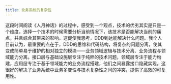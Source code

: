 ```yaml
---
title: 业务系统的复杂性
---
```


这段时间阅读《人月神话》的过程中，感受到一个观点，技术的优劣其实是只是一个维度，选择一个技术的时候需要分析当前情况下，该技术是否能解决当前的痛点，并且综合其带来的影响。这促使我思考，DDD到达能解决什么问题。我个人目前认为，最重要的点在于，DDD的思维和代码结构，将复杂的问题分离，使其变成简单易于维护的相对独立的模块——业务领域逻辑与技术分离、业务流程与领域能力分离。接口层与基础设施层专注于纯粹的技术问题，领域层专注于能力构建，应用层专注于基于领域能力的业务流程搭建，他们之间暴露接口隐藏实现。这很好的解决了业务系统中业务多变性与技术复杂性之间的冲突，提供了高效的可复用性。